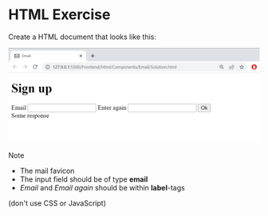 # HTML Exercise

Create a HTML document that looks like this:

![](screen.png)


Note
- The mail favicon
- The input field should be of type **email**
- *Email* and *Email again* should be within **label**-tags

(don't use CSS or JavaScript)